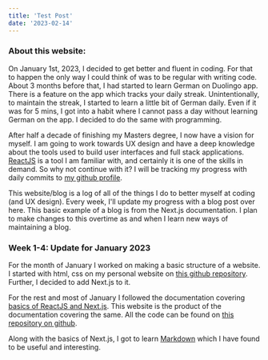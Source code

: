 ```yaml
---
title: 'Test Post'
date: '2023-02-14'
---
```


### About this website:

On January 1st, 2023, I decided to get better and fluent in coding. For that to happen the only way I could think of was to be regular with writing code. About 3 months before that, I had started to learn German on Duolingo app. There is a feature on the app which tracks your daily streak. Unintentionally, to maintain the streak, I started to learn a little bit of German daily. Even if it was for 5 mins, I got into a habit where I cannot pass a day without learning German on the app. I decided to do the same with programming. 

After half a decade of finishing my Masters degree, I now have a vision for myself. I am going to work towards UX design and have a deep knowledge about the tools used to build user interfaces and full stack applications. [ReactJS](https://beta.reactjs.org/) is a tool I am familiar with, and certainly it is one of the skills in demand. So why not continue with it? I will be tracking my progress with daily commits to [my github profile](https://github.com/akshaypatil26).

This website/blog is a log of all of the things I do to better myself at coding (and UX design). Every week, I'll update my progress with a blog post over here. This basic example of a blog is from the Next.js documentation. I plan to make changes to this overtime as and when I learn new ways of maintaining a blog.

### Week 1-4: Update for January 2023

For the month of January I worked on making a basic structure of a website. I started with html, css on my personal website on [this github repository](https://github.com/akshaypatil26/akshaypatil26.github.io). Further, I decided to add Next.js to it.

For the rest and most of January I followed the documentation covering [basics of ReactJS and Next.js](https://nextjs.org/learn/foundations/about-nextjs). This website is the product of the documentation covering the same. All the code can be found on [this repository on github](https://github.com/akshaypatil26/nextjs-blog).

Along with the basics of Next.js, I got to learn [Markdown](https://daringfireball.net/projects/markdown/) which I have found to be useful and interesting.